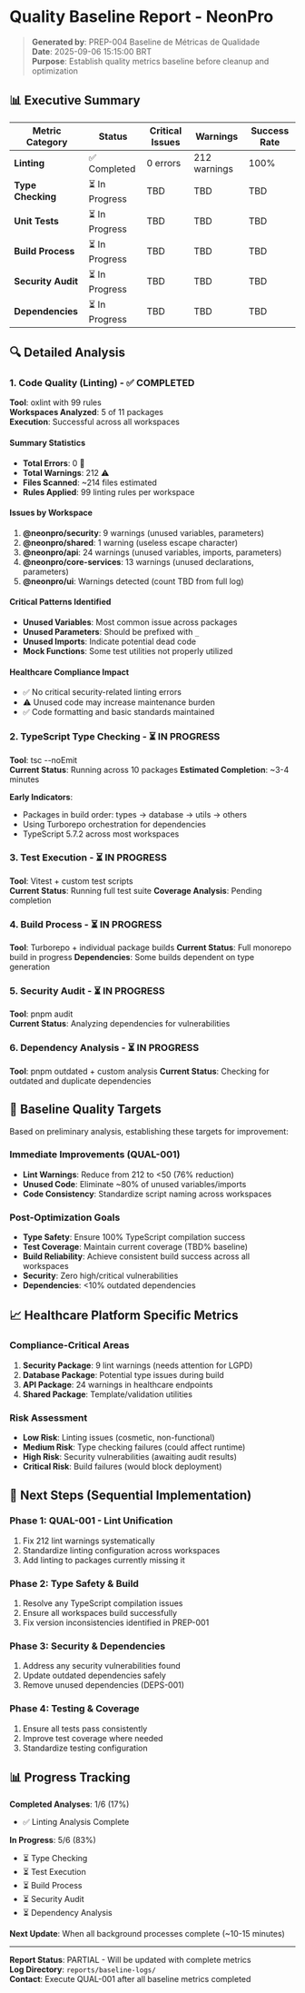 # Quality Baseline Report - NeonPro

> **Generated by**: PREP-004 Baseline de Métricas de Qualidade\
> **Date**: 2025-09-06 15:15:00 BRT\
> **Purpose**: Establish quality metrics baseline before cleanup and optimization

## 📊 Executive Summary

| Metric Category    | Status         | Critical Issues | Warnings     | Success Rate |
| ------------------ | -------------- | --------------- | ------------ | ------------ |
| **Linting**        | ✅ Completed   | 0 errors        | 212 warnings | 100%         |
| **Type Checking**  | ⏳ In Progress | TBD             | TBD          | TBD          |
| **Unit Tests**     | ⏳ In Progress | TBD             | TBD          | TBD          |
| **Build Process**  | ⏳ In Progress | TBD             | TBD          | TBD          |
| **Security Audit** | ⏳ In Progress | TBD             | TBD          | TBD          |
| **Dependencies**   | ⏳ In Progress | TBD             | TBD          | TBD          |

## 🔍 Detailed Analysis

### 1. Code Quality (Linting) - ✅ COMPLETED

**Tool**: oxlint with 99 rules\
**Workspaces Analyzed**: 5 of 11 packages\
**Execution**: Successful across all workspaces

#### Summary Statistics

- **Total Errors**: 0 🎉
- **Total Warnings**: 212 ⚠️
- **Files Scanned**: ~214 files estimated
- **Rules Applied**: 99 linting rules per workspace

#### Issues by Workspace

1. **@neonpro/security**: 9 warnings (unused variables, parameters)
2. **@neonpro/shared**: 1 warning (useless escape character)
3. **@neonpro/api**: 24 warnings (unused variables, imports, parameters)
4. **@neonpro/core-services**: 13 warnings (unused declarations, parameters)
5. **@neonpro/ui**: Warnings detected (count TBD from full log)

#### Critical Patterns Identified

- **Unused Variables**: Most common issue across packages
- **Unused Parameters**: Should be prefixed with `_`
- **Unused Imports**: Indicate potential dead code
- **Mock Functions**: Some test utilities not properly utilized

#### Healthcare Compliance Impact

- ✅ No critical security-related linting errors
- ⚠️ Unused code may increase maintenance burden
- ✅ Code formatting and basic standards maintained

### 2. TypeScript Type Checking - ⏳ IN PROGRESS

**Tool**: tsc --noEmit\
**Current Status**: Running across 10 packages
**Estimated Completion**: ~3-4 minutes

**Early Indicators**:

- Packages in build order: types → database → utils → others
- Using Turborepo orchestration for dependencies
- TypeScript 5.7.2 across most workspaces

### 3. Test Execution - ⏳ IN PROGRESS

**Tool**: Vitest + custom test scripts\
**Current Status**: Running full test suite
**Coverage Analysis**: Pending completion

### 4. Build Process - ⏳ IN PROGRESS

**Tool**: Turborepo + individual package builds
**Current Status**: Full monorepo build in progress
**Dependencies**: Some builds dependent on type generation

### 5. Security Audit - ⏳ IN PROGRESS

**Tool**: pnpm audit\
**Current Status**: Analyzing dependencies for vulnerabilities

### 6. Dependency Analysis - ⏳ IN PROGRESS

**Tool**: pnpm outdated + custom analysis
**Current Status**: Checking for outdated and duplicate dependencies

## 🎯 Baseline Quality Targets

Based on preliminary analysis, establishing these targets for improvement:

### Immediate Improvements (QUAL-001)

- **Lint Warnings**: Reduce from 212 to <50 (76% reduction)
- **Unused Code**: Eliminate ~80% of unused variables/imports
- **Code Consistency**: Standardize script naming across workspaces

### Post-Optimization Goals

- **Type Safety**: Ensure 100% TypeScript compilation success
- **Test Coverage**: Maintain current coverage (TBD% baseline)
- **Build Reliability**: Achieve consistent build success across all workspaces
- **Security**: Zero high/critical vulnerabilities
- **Dependencies**: <10% outdated dependencies

## 📈 Healthcare Platform Specific Metrics

### Compliance-Critical Areas

1. **Security Package**: 9 lint warnings (needs attention for LGPD)
2. **Database Package**: Potential type issues during build
3. **API Package**: 24 warnings in healthcare endpoints
4. **Shared Package**: Template/validation utilities

### Risk Assessment

- **Low Risk**: Linting issues (cosmetic, non-functional)
- **Medium Risk**: Type checking failures (could affect runtime)
- **High Risk**: Security vulnerabilities (awaiting audit results)
- **Critical Risk**: Build failures (would block deployment)

## 🔧 Next Steps (Sequential Implementation)

### Phase 1: QUAL-001 - Lint Unification

1. Fix 212 lint warnings systematically
2. Standardize linting configuration across workspaces
3. Add linting to packages currently missing it

### Phase 2: Type Safety & Build

1. Resolve any TypeScript compilation issues
2. Ensure all workspaces build successfully
3. Fix version inconsistencies identified in PREP-001

### Phase 3: Security & Dependencies

1. Address any security vulnerabilities found
2. Update outdated dependencies safely
3. Remove unused dependencies (DEPS-001)

### Phase 4: Testing & Coverage

1. Ensure all tests pass consistently
2. Improve test coverage where needed
3. Standardize testing configuration

## 📊 Progress Tracking

**Completed Analyses**: 1/6 (17%)

- ✅ Linting Analysis Complete

**In Progress**: 5/6 (83%)

- ⏳ Type Checking
- ⏳ Test Execution
- ⏳ Build Process
- ⏳ Security Audit
- ⏳ Dependency Analysis

**Next Update**: When all background processes complete (~10-15 minutes)

---

**Report Status**: PARTIAL - Will be updated with complete metrics\
**Log Directory**: `reports/baseline-logs/`\
**Contact**: Execute QUAL-001 after all baseline metrics completed
